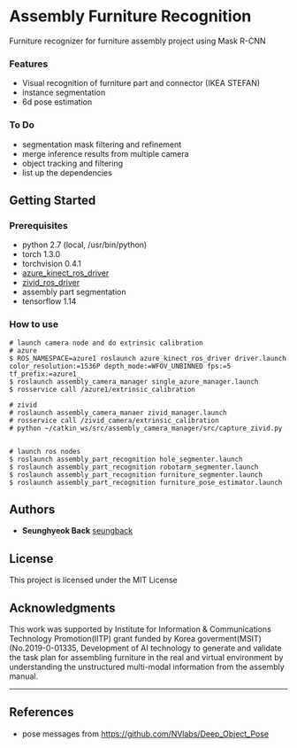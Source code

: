 # Assembly Furniture Recognition

Furniture recognizer for furniture assembly project using Mask R-CNN

### Features
- Visual recognition of furniture part and connector (IKEA STEFAN)
- instance segmentation
- 6d pose estimation

### To Do
- segmentation mask filtering and refinement
- merge inference results from multiple camera
- object tracking and filtering
- list up the dependencies

## Getting Started

### Prerequisites

- python 2.7 (local, /usr/bin/python)
- torch 1.3.0
- torchvision 0.4.1
- [azure_kinect_ros_driver](https://github.com/microsoft/Azure_Kinect_ROS_Driver)
- [zivid_ros_driver](https://github.com/zivid/zivid-ros)
- assembly part segmentation
- tensorflow 1.14

### How to use

```
# launch camera node and do extrinsic calibration
# azure
$ ROS_NAMESPACE=azure1 roslaunch azure_kinect_ros_driver driver.launch color_resolution:=1536P depth_mode:=WFOV_UNBINNED fps:=5  tf_prefix:=azure1_
$ roslaunch assembly_camera_manager single_azure_manager.launch 
$ rosservice call /azure1/extrinsic_calibration

# zivid
# roslaunch assembly_camera_manaer zivid_manager.launch
# rosservice call /zivid_camera/extrinsic_calibration
# python ~/catkin_ws/src/assembly_camera_manager/src/capture_zivid.py


# launch ros nodes
$ roslaunch assembly_part_recognition hole_segmenter.launch 
$ roslaunch assembly_part_recognition robotarm_segmenter.launch
$ roslaunch assembly_part_recognition furniture_segmenter.launch 
$ roslaunch assembly_part_recognition furniture_pose_estimator.launch 
```

## Authors

* **Seunghyeok Back** [seungback](https://github.com/SeungBack)

## License

This project is licensed under the MIT License

## Acknowledgments

This work was supported by Institute for Information & Communications Technology Promotion(IITP) grant funded by Korea goverment(MSIT) (No.2019-0-01335, Development of AI technology to generate and validate the task plan for assembling furniture in the real and virtual environment by understanding the unstructured multi-modal information from the assembly manual.

---

## References

- pose messages from https://github.com/NVlabs/Deep_Object_Pose